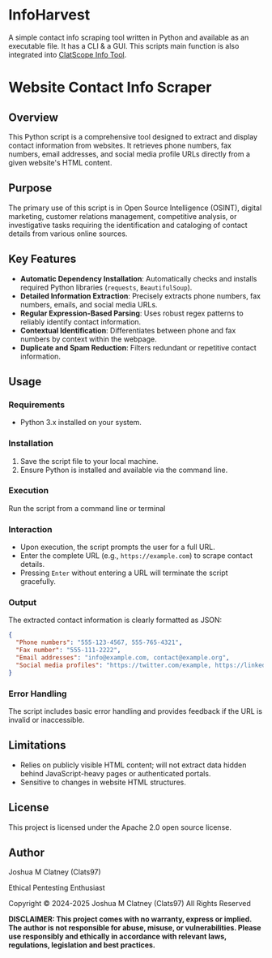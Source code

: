 # InfoHarvest
A simple contact info scraping tool written in Python and available as an executable file. It has a CLI & a GUI. This scripts main function is also integrated into [ClatScope Info Tool](Github.com/Clatcope).

# Website Contact Info Scraper

## Overview

This Python script is a comprehensive tool designed to extract and display contact information from websites. It retrieves phone numbers, fax numbers, email addresses, and social media profile URLs directly from a given website's HTML content.

## Purpose

The primary use of this script is in Open Source Intelligence (OSINT), digital marketing, customer relations management, competitive analysis, or investigative tasks requiring the identification and cataloging of contact details from various online sources.

## Key Features

* **Automatic Dependency Installation**: Automatically checks and installs required Python libraries (`requests`, `BeautifulSoup`).
* **Detailed Information Extraction**: Precisely extracts phone numbers, fax numbers, emails, and social media URLs.
* **Regular Expression-Based Parsing**: Uses robust regex patterns to reliably identify contact information.
* **Contextual Identification**: Differentiates between phone and fax numbers by context within the webpage.
* **Duplicate and Spam Reduction**: Filters redundant or repetitive contact information.

## Usage

### Requirements

* Python 3.x installed on your system.

### Installation

1. Save the script file to your local machine.
2. Ensure Python is installed and available via the command line.

### Execution

Run the script from a command line or terminal

### Interaction

* Upon execution, the script prompts the user for a full URL.
* Enter the complete URL (e.g., `https://example.com`) to scrape contact details.
* Pressing `Enter` without entering a URL will terminate the script gracefully.

### Output

The extracted contact information is clearly formatted as JSON:

```json
{
  "Phone numbers": "555-123-4567, 555-765-4321",
  "Fax number": "555-111-2222",
  "Email addresses": "info@example.com, contact@example.org",
  "Social media profiles": "https://twitter.com/example, https://linkedin.com/company/example"
}
```

### Error Handling

The script includes basic error handling and provides feedback if the URL is invalid or inaccessible.

## Limitations

* Relies on publicly visible HTML content; will not extract data hidden behind JavaScript-heavy pages or authenticated portals.
* Sensitive to changes in website HTML structures.

## License

This project is licensed under the Apache 2.0 open source license. 

## Author

Joshua M Clatney (Clats97)

Ethical Pentesting Enthusiast

Copyright © 2024-2025 Joshua M Clatney (Clats97) All Rights Reserved

**DISCLAIMER: This project comes with no warranty, express or implied. The author is not responsible for abuse, misuse, or vulnerabilities. Please use responsibly and ethically in accordance with relevant laws, regulations, legislation and best practices.**
